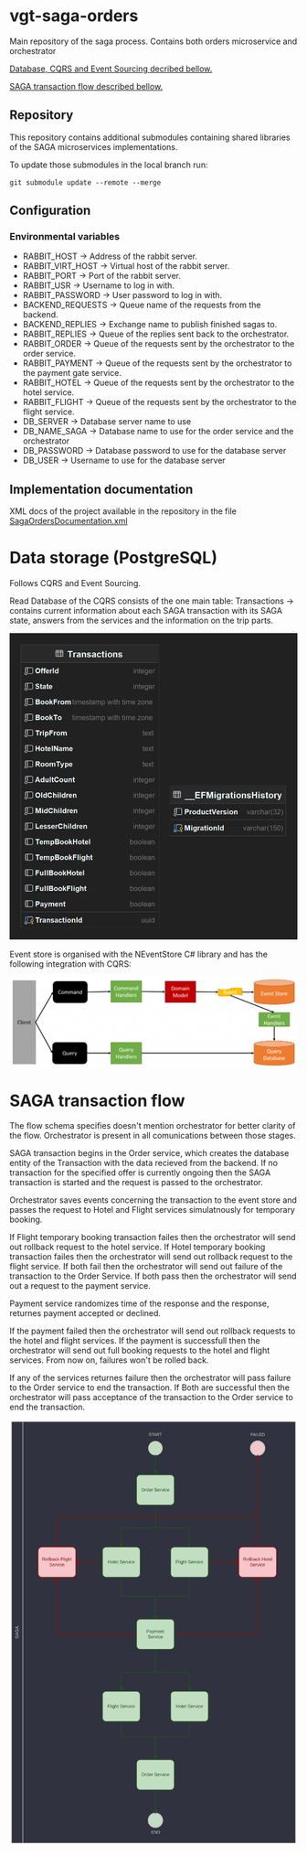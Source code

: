 # vgt-saga-orders

Main repository of the saga process.
Contains both orders microservice and orchestrator

[Database, CQRS and Event Sourcing decribed bellow.](#db)

[SAGA transaction flow described bellow.](#saga)

## Repository

This repository contains additional submodules containing shared libraries of the SAGA microservices implementations.

To update those submodules in the local branch run:

    git submodule update --remote --merge

## Configuration

### Environmental variables

- RABBIT_HOST -> Address of the rabbit server.
- RABBIT_VIRT_HOST -> Virtual host of the rabbit server.
- RABBIT_PORT -> Port of the rabbit server.
- RABBIT_USR -> Username to log in with.
- RABBIT_PASSWORD -> User password to log in with.
- BACKEND_REQUESTS -> Queue name of the requests from the backend.
- BACKEND_REPLIES -> Exchange name to publish finished sagas to.
- RABBIT_REPLIES -> Queue of the replies sent back to the orchestrator.
- RABBIT_ORDER -> Queue of the requests sent by the orchestrator to the order service.
- RABBIT_PAYMENT -> Queue of the requests sent by the orchestrator to the payment gate service.
- RABBIT_HOTEL -> Queue of the requests sent by the orchestrator to the hotel service.
- RABBIT_FLIGHT -> Queue of the requests sent by the orchestrator to the flight service.
- DB_SERVER -> Database server name to use
- DB_NAME_SAGA -> Database name to use for the order service and the orchestrator
- DB_PASSWORD -> Database password to use for the database server
- DB_USER -> Username to use for the database server

## Implementation documentation
XML docs of the project available in the repository in the
file [SagaOrdersDocumentation.xml](SagaOrdersDocumentation.xml)

# <a name="db">Data storage (PostgreSQL)</a>

Follows CQRS and Event Sourcing.

Read Database of the CQRS consists of the one main table:
Transactions -> contains current information about each SAGA transaction with its SAGA state, 
answers from the services and the information on the trip parts.

![Database schema](DB_SAGA.png)

Event store is organised with the NEventStore C# library and has the following integration with CQRS:

![CQRS schema](CQRS.png)

# <a name="saga">SAGA transaction flow</a>

The flow schema specifies doesn't mention orchestrator for better clarity of the flow. Orchestrator is present in all comunications between those stages.

SAGA transaction begins in the Order service, which creates the database entity of the Transaction with the data recieved from the backend. 
If no transaction for the specified offer is currently ongoing then the SAGA transaction is started and the request is passed to the orchestrator.

Orchestrator saves events concerning the transaction to the event store and passes the request to Hotel and Flight services simulatnously for temporary booking.

If Flight temporary booking transaction failes then the orchestrator will send out rollback request to the hotel service.
If Hotel temporary booking transaction failes then the orchestrator will send out rollback request to the flight service.
If both fail then the orchestrator will send out failure of the transaction to the Order Service.
If both pass then the orchestrator will send out a request to the payment service.

Payment service randomizes time of the response and the response, returnes payment accepted or declined.

If the payment failed then the orchestrator will send out rollback requests to the hotel and flight services.
If the payment is successfull then the orchestrator will send out full booking requests to the hotel and flight services. From now on, failures won't be rolled back.

If any of the services returnes failure then the orchestrator will pass failure to the Order service to end the transaction.
If Both are successful then the orchestrator will pass acceptance of the transaction to the Order service to end the transaction.

![SAGA flow chart](saga.svg)

